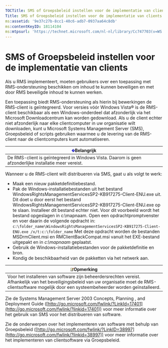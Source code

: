 ```yaml
---
TOCTitle: SMS of Groepsbeleid instellen voor de implementatie van clients
Title: SMS of Groepsbeleid instellen voor de implementatie van clients
ms:assetid: '9e37c27b-8cc1-40c6-adb7-0937aa64c8db'
ms:contentKeyID: 18114104
ms:mtpsurl: 'https://technet.microsoft.com/nl-nl/library/Cc747703(v=WS.10)'
---
```


SMS of Groepsbeleid instellen voor de implementatie van clients
===============================================================

Als u RMS implementeert, moeten gebruikers over een toepassing met RMS-ondersteuning beschikken om inhoud te kunnen beveiligen en met door RMS beveiligde inhoud te kunnen werken.

Een toepassing biedt RMS-ondersteuning als hierin bij bewerkingen de RMS-client is geïntegreerd. Voor versies vóór Windows Vista® is de RMS-client beschikbaar als een Windows-onderdeel dat afzonderlijk via het Microsoft Downloadcentrum kan worden gedownload. Als u de client echter niet afzonderlijk naar elke clientcomputer in uw organisatie wilt downloaden, kunt u Microsoft Systems Management Server (SMS), Groepsbeleid of scripts gebruiken waarmee u de levering van de RMS-client naar de clientcomputers kunt automatiseren.

| ![](images/Cc747703.Important(WS.10).gif)Belangrijk                       |
|--------------------------------------------------------------------------------------------------------|
| De RMS-client is geïntegreerd in Windows Vista. Daarom is geen afzonderlijke installatie meer vereist. |

Wanneer u de RMS-client wilt distribueren via SMS, gaat u als volgt te werk:

-   Maak een nieuw pakketdefinitiebestand.
-   Pak de Windows-installatiebestanden uit het bestand WindowsRightsManagementServicesSP2-KB917275-Client-ENU.exe uit. Dit doet u door eerst het bestand WindowsRightsManagementServicesSP2-KB917275-Client-ENU.exe op te slaan. Installeer dit bestand echter niet. Voor dit voorbeeld wordt het bestand opgeslagen in c:\\mapnaam. Open een opdrachtpromptvenster en voer daarin de volgende opdracht in:
    `c:\folder_name\WindowsRightsManagementServicesSP2-KB917275-Client-ENU.exe /x/t:c:\folder_name`
    Met deze opdracht worden de bestanden MSDrmClient.msi en RMClientBackCompat.msi vanuit het EXE-bestand uitgepakt en in *c:\\mapnaam* geplaatst.
-   Gebruik de Windows-installatiebestanden voor de pakketdefinitie en bron.
-   Kondig de beschikbaarheid van de pakketten via het netwerk aan.

| ![](images/Cc747703.note(WS.10).gif)Opmerking                                                                                                                                      |
|-----------------------------------------------------------------------------------------------------------------------------------------------------------------------------------------------------------------|
| Voor het installeren van software zijn beheerdersrechten vereist. Afhankelijk van het beveiligingsbeleid van uw organisatie moet de RMS-clientsoftware mogelijk door een systeembeheerder worden geïnstalleerd. |

Zie de Systems Management Server 2003 Concepts, Planning , and Deployment Guide ([http://go.microsoft.com/fwlink/?LinkId=17401](http://go.microsoft.com/fwlink/?linkid=17401)) voor meer informatie over het gebruik van SMS voor het distribueren van software.

Zie de onderwerpen over het implementeren van software met behulp van Groepsbeleid ([http://go.microsoft.com/fwlink/?LinkID=38997](http://go.microsoft.com/fwlink/?linkid=38997)) voor meer informatie over het implementeren van clientsoftware via Groepsbeleid.
